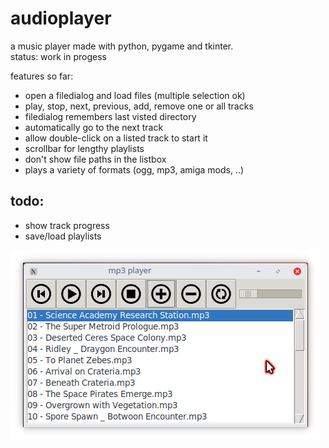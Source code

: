 # audioplayer
  
a music player made with python, pygame and tkinter.  
status: work in progess  
  
features so far:  
- open a filedialog and load files (multiple selection ok)  
- play, stop, next, previous, add, remove one or all tracks  
- filedialog remembers last visted directory  
- automatically go to the next track  
- allow double-click on a listed track to start it  
- scrollbar for lengthy playlists  
- don't show file paths in the listbox  
- plays a variety of formats (ogg, mp3, amiga mods, ..)  

## todo:  
- show track progress  
- save/load playlists
  

<img src="https://github.com/nsklaus/audioplayer/blob/master/screenshot.png?raw=true">

